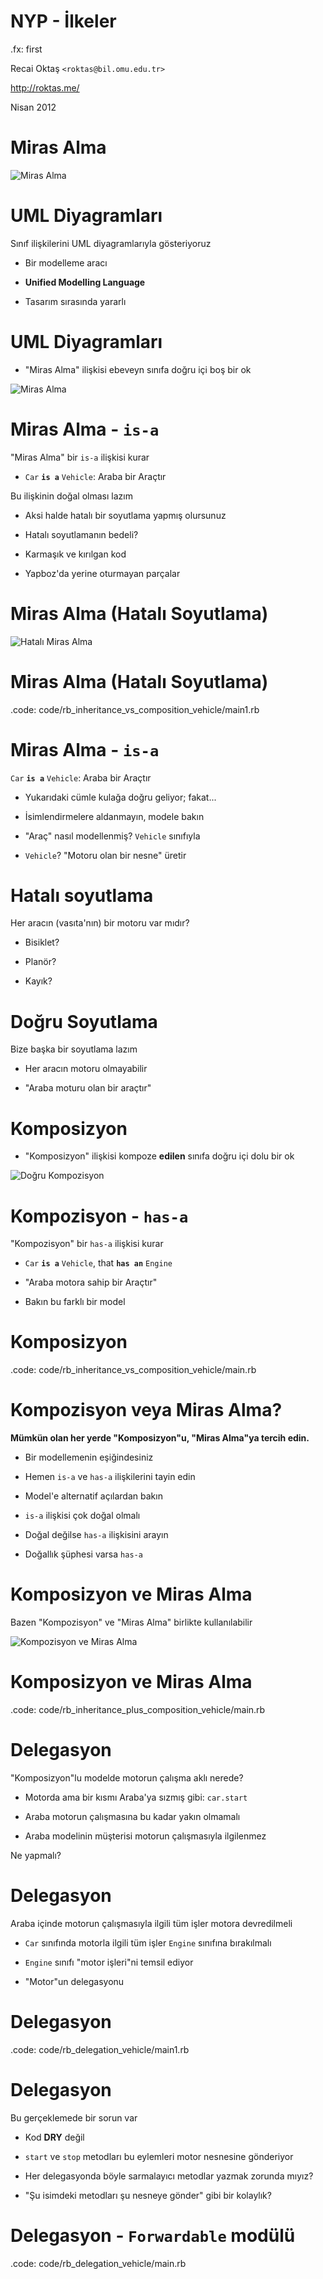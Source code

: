 #   NYP - İlkeler

.fx: first

Recai Oktaş `<roktas@bil.omu.edu.tr>`

http://roktas.me/

Nisan 2012

#   Miras Alma

![Miras Alma](media/uml-inheritance.png)

#   UML Diyagramları

Sınıf ilişkilerini UML diyagramlarıyla gösteriyoruz

-   Bir modelleme aracı

-   **Unified Modelling Language**

-   Tasarım sırasında yararlı

#   UML Diyagramları

-   "Miras Alma" ilişkisi ebeveyn sınıfa doğru içi boş bir ok

![Miras Alma](media/uml-inheritance.png)

#   Miras Alma - `is-a`

"Miras Alma" bir `is-a` ilişkisi kurar

-   `Car` **`is a`** `Vehicle`: Araba bir Araçtır

Bu ilişkinin doğal olması lazım

-   Aksi halde hatalı bir soyutlama yapmış olursunuz

-   Hatalı soyutlamanın bedeli?

-   Karmaşık ve kırılgan kod

-   Yapboz'da yerine oturmayan parçalar

#   Miras Alma (Hatalı Soyutlama)

![Hatalı Miras Alma](media/uml-inheritance-notok.png)

#   Miras Alma (Hatalı Soyutlama)

.code: code/rb_inheritance_vs_composition_vehicle/main1.rb

#   Miras Alma - `is-a`

`Car` **`is a`** `Vehicle`: Araba bir Araçtır

-   Yukarıdaki cümle kulağa doğru geliyor; fakat...

-   İsimlendirmelere aldanmayın, modele bakın

-   "Araç" nasıl modellenmiş? `Vehicle` sınıfıyla

-   `Vehicle`?  "Motoru olan bir nesne" üretir

#   Hatalı soyutlama

Her aracın (vasıta'nın) bir motoru var mıdır?

-   Bisiklet?

-   Planör?

-   Kayık?

#   Doğru Soyutlama

Bize başka bir soyutlama lazım

-   Her aracın motoru olmayabilir

-   "Araba moturu olan bir araçtır"

#   Komposizyon

-   "Komposizyon" ilişkisi kompoze **edilen** sınıfa doğru içi dolu bir ok

![Doğru Kompozisyon](media/uml-composition.png)

#   Kompozisyon - `has-a`

"Kompozisyon" bir `has-a` ilişkisi kurar

-   `Car` **`is a`** `Vehicle`, that **`has an`** `Engine`

-   "Araba motora sahip bir Araçtır"

-   Bakın bu farklı bir model

#   Komposizyon

.code: code/rb_inheritance_vs_composition_vehicle/main.rb

#   Kompozisyon veya Miras Alma?

**Mümkün olan her yerde "Komposizyon"u, "Miras Alma"ya tercih edin.**

-   Bir modellemenin eşiğindesiniz

-   Hemen `is-a` ve `has-a` ilişkilerini tayin edin

-   Model'e alternatif açılardan bakın

-   `is-a` ilişkisi çok doğal olmalı

-   Doğal değilse `has-a` ilişkisini arayın

-   Doğallık şüphesi varsa `has-a`

#   Komposizyon ve Miras Alma

Bazen "Kompozisyon" ve "Miras Alma" birlikte kullanılabilir

![Kompozisyon ve Miras Alma](media/uml-composition+inheritance.png)

#   Komposizyon ve Miras Alma

.code: code/rb_inheritance_plus_composition_vehicle/main.rb

#   Delegasyon

"Komposizyon"lu modelde motorun çalışma aklı nerede?

-   Motorda ama bir kısmı Araba'ya sızmış gibi: `car.start`

-   Araba motorun çalışmasına bu kadar yakın olmamalı

-   Araba modelinin müşterisi motorun çalışmasıyla ilgilenmez

Ne yapmalı?

#   Delegasyon

Araba içinde motorun çalışmasıyla ilgili tüm işler motora devredilmeli

-   `Car` sınıfında motorla ilgili tüm işler `Engine` sınıfına bırakılmalı

-   `Engine` sınıfı "motor işleri"ni temsil ediyor

-   "Motor"un delegasyonu

#   Delegasyon

.code: code/rb_delegation_vehicle/main1.rb

#   Delegasyon

Bu gerçeklemede bir sorun var

-   Kod **DRY** değil

-   `start` ve `stop` metodları bu eylemleri motor nesnesine gönderiyor

-   Her delegasyonda böyle sarmalayıcı metodlar yazmak zorunda mıyız?

-   "Şu isimdeki metodları şu nesneye gönder" gibi bir kolaylık?

#   Delegasyon - `Forwardable` modülü

.code: code/rb_delegation_vehicle/main.rb
